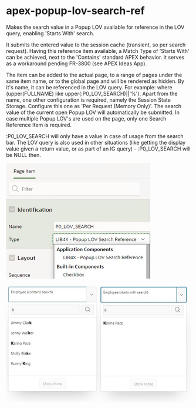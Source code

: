 # apex-popup-lov-search-ref
Makes the search value in a Popup LOV available for reference in the LOV query, enabling 'Starts With' search.

It submits the entered value to the session cache (transient, so per search request). Having this reference item available, a Match Type of 'Starts With' can be achieved, next to the 'Contains' standard APEX behavior. It serves as a workaround pending FR-3800 (see APEX Ideas App). 

The item can be added to the actual page, to a range of pages under the same item name, or to the global page and will be rendered as hidden. By it's name, it can be referenced in the LOV query. For example: where (upper(FULLNAME) like upper(:P0_LOV_SEARCH)||'%'). Apart from the name, one other configuration is required, namely the Session State Storage. Configure this one as 'Per Request (Memory Only)'. The search value of the current open Popup LOV will automatically be submitted. In case multiple Popup LOV's are used on the page, only one Search Reference Item is required.

:P0_LOV_SEARCH will only have a value in case of usage from the search bar. The LOV query is also used in other situations (like getting the display value given a return value, or as part of an IG query) - :P0_LOV_SEARCH will be NULL then.

![image](https://github.com/kekema/apex-popup-lov-search-ref/blob/main/ref-item-definition.jpg)

![image](https://github.com/kekema/apex-popup-lov-search-ref/blob/main/lov-search.jpg)
